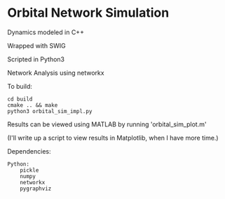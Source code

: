 # Orbital Network Simulation

Dynamics modeled in C++

Wrapped with SWIG

Scripted in Python3

Network Analysis using networkx

To build:

    cd build
    cmake .. && make
    python3 orbital_sim_impl.py

Results can be viewed using MATLAB by running 'orbital_sim_plot.m'

(I'll write up a script to view results in Matplotlib, when I have more time.)

Dependencies:

    Python:
        pickle
        numpy
        networkx
        pygraphviz


